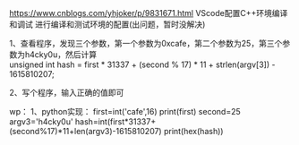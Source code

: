 https://www.cnblogs.com/yhjoker/p/9831671.html
VScode配置C++环境编译和调试
进行编译和测试环境的配置(出问题，暂时没解决)

1、查看程序，发现三个参数，第一个参数为0xcafe，第二个参数为25，第三个参数为h4cky0u，然后计算  
  unsigned int hash = first * 31337 + (second % 17) * 11 + strlen(argv[3]) - 1615810207;

2、写个程序，输入正确的值即可

  
wp：
1、python实现：
first=int('cafe',16)
print(first)
second=25
argv3='h4cky0u'
hash=int(first*31337+(second%17)*11+len(argv3)-1615810207)
print(hex(hash))
